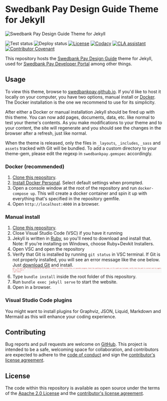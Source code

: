 # Swedbank Pay Design Guide Theme for Jekyll

![Swedbank Pay Design Guide Theme for Jekyll][opengraph-image]

![Test status][test-badge]
![Deploy status][deploy-badge]
[![License][license-badge]][license]
[![Codacy][codacy-badge]][codacy]
[![CLA assistant][cla-badge]][cla]
[![Contributor Covenant][coc-badge]][coc]

This repository hosts the [Swedbank Pay Design Guide][design-guide] theme for
Jekyll, used for [Swedbank Pay Developer Portal][developer-portal] among other
things.

## Usage

To view this theme, browse to [swedbankpay.github.io][swedbankpay]. If you'd
like to host it locally on your computer, you have two options, manual install
or [Docker][docker].
The Docker installation is the one we recommend to use for its simplicity.

After either a Docker or manual installation Jekyll should be fired up with this theme. You can now add pages, documents,
data, etc. like normal to test your theme's contents. As you make modifications to your theme and to your content, the site will regenerate and you should see
the changes in the browser after a refresh, just like normal.

When the theme is released, only the files in `_layouts`, `_includes`, `_sass` and `assets` tracked with Git will be bundled. To add a custom directory to your
theme-gem, please edit the regexp in `swedbankpay.gemspec` accordingly.


### Docker (recommended)

1.  [Clone this repository][clone].
2.  [Install Docker Personal][docker]. Select default settings when prompted.
3.  Open a console window at the root of the repository and run `docker-compose up`.
    This will create a docker container and spin it up with everything that's specified in the repository gemfile.
4.  Open `http://localhost:4000` in a browser.
   

### Manual install

1.  [Clone this repository][clone].
2.  Close Visual Studio Code (VSC) if you have it running
3.  Jekyll is written in [Ruby][ruby], so you'll need to download and install
    that.
    Note: If you're installing on Windows, choose Ruby+Devkit Installers.
4.  Open VSC and open the repository
5.  Verify that Git is installed by running `git status` in VSC terminal. 
    If Git is not properly installed, you will see an error message like the one below. Just [download Git][git] and install.
    ![Alt text](image.png)
6.  Type `bundle install` inside the root folder of this repository.
7.  Run `bundle exec jekyll serve` to start the website.
8.  Open in a browser.

   
### Visual Studio Code plugins

You might want to install plugins for Graphviz, JSON, Liquid, Markdown and Mermaid as this will enhance your coding experience.


## Contributing

Bug reports and pull requests are welcome on [GitHub][github]. This project is
intended to be a safe, welcoming space for collaboration, and contributors are
expected to adhere to the [code of conduct][coc] and sign the
[contributor's license agreement][cla].

## License

The code within this repository is available as open source under the terms of
the [Apache 2.0 License][license] and the [contributor's license
agreement][cla].

[cla-badge]:            <https://cla-assistant.io/readme/badge/SwedbankPay/swedbank-pay-design-guide-jekyll-theme>
[cla]:                  <https://cla-assistant.io/SwedbankPay/swedbank-pay-design-guide-jekyll-theme>
[clone]:                <https://help.github.com/articles/cloning-a-repository/>
[coc-badge]:            <https://img.shields.io/badge/Contributor%20Covenant-v2.0%20adopted-ff69b4.svg>
[coc]:                  <./CODE_OF_CONDUCT.md>
[codacy-badge]:         <https://app.codacy.com/project/badge/Grade/30ebfb7d531a488484e87dd428034af7>
[codacy]:               <https://www.codacy.com/gh/SwedbankPay/swedbank-pay-design-guide-jekyll-theme/dashboard?utm_source=github.com&amp;utm_medium=referral&amp;utm_content=SwedbankPay/swedbank-pay-design-guide-jekyll-theme&amp;utm_campaign=Badge_Grade>
[deploy-badge]:         <https://github.com/SwedbankPay/swedbank-pay-design-guide-jekyll-theme/workflows/Deploy/badge.svg>
[design-guide]:         <https://design.swedbankpay.com/>
[developer-portal]:     <https://developer.swedbankpay.com/>
[docker]:               <https://www.docker.com/>
[gems]:                 <https://rubygems.org/>
[git]:                  <https://git-scm.com/downloads>
[github]:               <https://github.com/SwedbankPay/swedbank-pay-design-guide-jekyll-theme>
[graphviz]:             <https://graphviz.org/download/>
[license-badge]:        https://img.shields.io/github/license/SwedbankPay/swedbank-pay-design-guide-jekyll-theme
[license]:              <https://opensource.org/licenses/MIT>
[liquid]:               <https://jekyllrb.com/docs/liquid/>
[opengraph-image]:      <https://repository-images.githubusercontent.com/209270355/36818080-53ee-11ea-896c-082addb851a6>
[ruby]:                 <https://rubyinstaller.org/downloads/archives>
[swedbankpay]:          <https://swedbankpay.github.io/swedbank-pay-design-guide-jekyll-theme/>
[test-badge]:           <https://github.com/SwedbankPay/swedbank-pay-design-guide-jekyll-theme/workflows/Test/badge.svg>
[vsc-ruler]:            <https://stackoverflow.com/questions/29968499/vertical-rulers-in-visual-studio-code>

